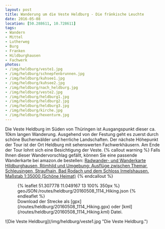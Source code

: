 ```yaml
---
layout: post
title: Wanderung um die Veste Heldburg - Die fränkische Leuchte
date: 2016-05-08
location: [50.288611, 10.728611]
tags:
- Wandern
- Mittel
- Lutherweg
- Burg
- Franken
- Hildburghausen
- Fachwerk
photos:               
- /img/heldburg/veste1.jpg
- /img/heldburg/schnepfenbrunnen.jpg
- /img/heldburg/kuhsee1.jpg
- /img/heldburg/kuhsee2.jpg
- /img/heldburg/nach_heldburg.jpg
- /img/heldburg/veste2.jpg
- /img/heldburg/heldburg1.jpg
- /img/heldburg/heldburg2.jpg
- /img/heldburg/heldburg3.jpg
- /img/heldburg/kirche.jpg
- /img/heldburg/hexenturm.jpg
---
```

Die Veste Heldburg im Süden von Thüringen ist Ausgangspunkt dieser ca. 10km langen Wanderung. Ausgehend von der Festung geht es zuerst durch schöne Buchenwälder und herrliche Landschaften. Der nächste Höhepunkt der Tour ist der Ort Heldburg mit sehenswerten Fachwerkhäusern. Am Ende der Tour lohnt sich eine Besichtigung der Veste.
{% callout warning %}
Falls Ihnen dieser Wandervorschlag gefällt, können Sie eine passende Wanderkarte bei amazon.de bestellen:
<a rel="nofollow" href="http://www.amazon.de/gp/product/3895911690/ref=as_li_tl?ie=UTF8&camp=1638&creative=19454&creativeASIN=3895911690&linkCode=as2&tag=thueringergip-21">Radwander- und Wanderkarte Hildburghausen, Römhild und Umgebung: Ausflüge zwischen Themar, Schleusingen, Straufhain, Bad Rodach und dem Schloss Irmelshausen. Maßstab 1:35000 (Schöne Heimat)</a><img src="http://ir-de.amazon-adsystem.com/e/ir?t=thueringergip-21&l=as2&o=3&a=3895911690" width="1" height="1" border="0" alt="" style="border:none !important; margin:0px !important;" />
{% endcallout %}
<figure>
{% leaflet 51.307778 11.049167 13 100% 350px %}
geoJSON:/routes/heldburg/20160508_1114_Hiking.json
{% endleaflet %}
<figcaption>Download der Strecke als [gpx](/routes/heldburg/20160508_1114_Hiking.gpx) oder [kml](/routes/heldburg/20160508_1114_Hiking.kml) Datei.</figcaption>
</figure>
<!-- more -->
![Die Veste Heldburg](/img/heldburg/veste1.jpg "Die Veste Heldburg.")
